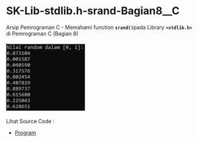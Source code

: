 # SK-Lib-stdlib.h-srand-Bagian8__C
Arsip Pemrograman C - Memahami function <code><b>srand()</b></code>pada Library <code><b>&lt;stdlib.h></b></code> di Pemrograman C (Bagian 8)<br><br>
<img src="https://github.com/RizkyKhapidsyah/SK-Lib-stdlib.h-srand-Bagian8__C/blob/master/SK-Lib-stdlib.h-srand-Bagian8__C/x64/result/001.JPG"><br><br>
Lihat Source Code : <br>
- <a href="https://github.com/RizkyKhapidsyah/SK-Lib-stdlib.h-srand-Bagian8__C/blob/master/SK-Lib-stdlib.h-srand-Bagian8__C/Source.c">Program</a>
